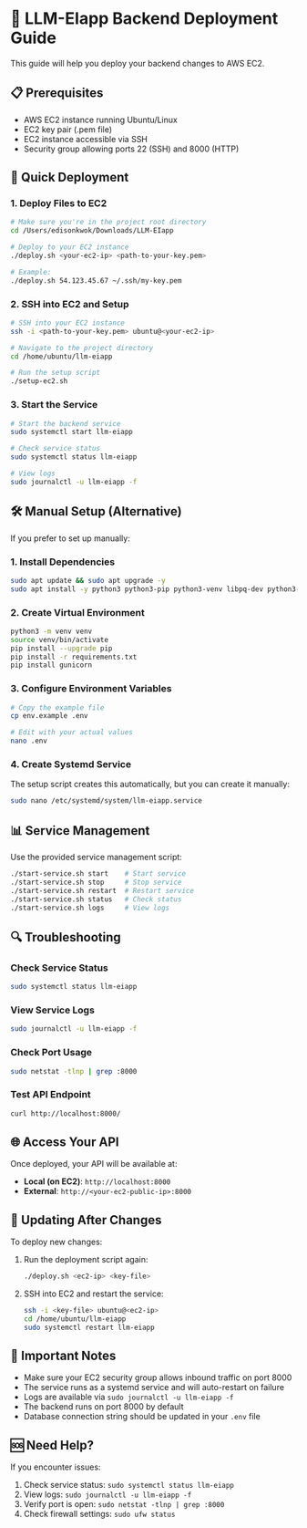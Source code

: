 # 🚀 LLM-EIapp Backend Deployment Guide

This guide will help you deploy your backend changes to AWS EC2.

## 📋 Prerequisites

- AWS EC2 instance running Ubuntu/Linux
- EC2 key pair (.pem file)
- EC2 instance accessible via SSH
- Security group allowing ports 22 (SSH) and 8000 (HTTP)

## 🔧 Quick Deployment

### 1. Deploy Files to EC2

```bash
# Make sure you're in the project root directory
cd /Users/edisonkwok/Downloads/LLM-EIapp

# Deploy to your EC2 instance
./deploy.sh <your-ec2-ip> <path-to-your-key.pem>

# Example:
./deploy.sh 54.123.45.67 ~/.ssh/my-key.pem
```

### 2. SSH into EC2 and Setup

```bash
# SSH into your EC2 instance
ssh -i <path-to-your-key.pem> ubuntu@<your-ec2-ip>

# Navigate to the project directory
cd /home/ubuntu/llm-eiapp

# Run the setup script
./setup-ec2.sh
```

### 3. Start the Service

```bash
# Start the backend service
sudo systemctl start llm-eiapp

# Check service status
sudo systemctl status llm-eiapp

# View logs
sudo journalctl -u llm-eiapp -f
```

## 🛠️ Manual Setup (Alternative)

If you prefer to set up manually:

### 1. Install Dependencies

```bash
sudo apt update && sudo apt upgrade -y
sudo apt install -y python3 python3-pip python3-venv libpq-dev python3-dev build-essential
```

### 2. Create Virtual Environment

```bash
python3 -m venv venv
source venv/bin/activate
pip install --upgrade pip
pip install -r requirements.txt
pip install gunicorn
```

### 3. Configure Environment Variables

```bash
# Copy the example file
cp env.example .env

# Edit with your actual values
nano .env
```

### 4. Create Systemd Service

The setup script creates this automatically, but you can create it manually:

```bash
sudo nano /etc/systemd/system/llm-eiapp.service
```

## 📊 Service Management

Use the provided service management script:

```bash
./start-service.sh start    # Start service
./start-service.sh stop     # Stop service
./start-service.sh restart  # Restart service
./start-service.sh status   # Check status
./start-service.sh logs     # View logs
```

## 🔍 Troubleshooting

### Check Service Status
```bash
sudo systemctl status llm-eiapp
```

### View Service Logs
```bash
sudo journalctl -u llm-eiapp -f
```

### Check Port Usage
```bash
sudo netstat -tlnp | grep :8000
```

### Test API Endpoint
```bash
curl http://localhost:8000/
```

## 🌐 Access Your API

Once deployed, your API will be available at:
- **Local (on EC2)**: `http://localhost:8000`
- **External**: `http://<your-ec2-public-ip>:8000`

## 🔄 Updating After Changes

To deploy new changes:

1. Run the deployment script again:
   ```bash
   ./deploy.sh <ec2-ip> <key-file>
   ```

2. SSH into EC2 and restart the service:
   ```bash
   ssh -i <key-file> ubuntu@<ec2-ip>
   cd /home/ubuntu/llm-eiapp
   sudo systemctl restart llm-eiapp
   ```

## 📝 Important Notes

- Make sure your EC2 security group allows inbound traffic on port 8000
- The service runs as a systemd service and will auto-restart on failure
- Logs are available via `sudo journalctl -u llm-eiapp -f`
- The backend runs on port 8000 by default
- Database connection string should be updated in your `.env` file

## 🆘 Need Help?

If you encounter issues:
1. Check service status: `sudo systemctl status llm-eiapp`
2. View logs: `sudo journalctl -u llm-eiapp -f`
3. Verify port is open: `sudo netstat -tlnp | grep :8000`
4. Check firewall settings: `sudo ufw status`
